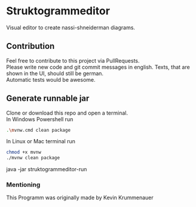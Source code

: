 # Struktogrammeditor
Visual editor to create nassi-shneiderman diagrams.

## Contribution  
Feel free to contribute to this project via PullRequests.  
Please write new code and git commit messages in english. Texts, that are shown in the UI, should still be german.  
Automatic tests would be awesome.

## Generate runnable jar  
Clone or download this repo and open a terminal.  
In Windows Powershell run  
```bash
.\mvnw.cmd clean package
```

In Linux or Mac terminal run  
```bash
chmod +x mvnw
./mvnw clean package
```
java -jar struktogrammeditor-run

### Mentioning
This Programm was originally made by Kevin Krummenauer
